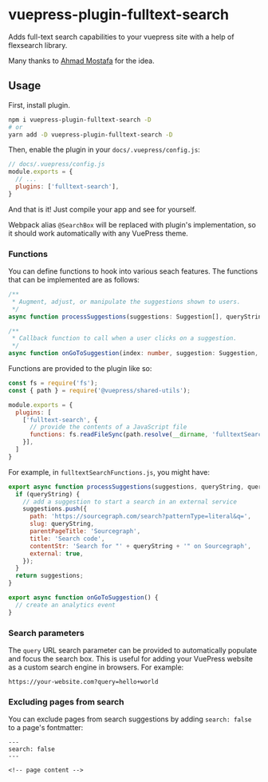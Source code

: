 # vuepress-plugin-fulltext-search

Adds full-text search capabilities to your vuepress site with a help of flexsearch library.

Many thanks to [Ahmad Mostafa](https://ahmadmostafa.com/2019/12/09/build-better-search-in-vuepress-site/) for the idea.

## Usage

First, install plugin.

```bash
npm i vuepress-plugin-fulltext-search -D
# or
yarn add -D vuepress-plugin-fulltext-search -D
```

Then, enable the plugin in your `docs/.vuepress/config.js`:

```js
// docs/.vuepress/config.js
module.exports = {
  // ...
  plugins: ['fulltext-search'],
}
```

And that is it! Just compile your app and see for yourself.

Webpack alias `@SearchBox` will be replaced with plugin's implementation, so it should work automatically with any
VuePress theme.

### Functions

You can define functions to hook into various seach features. The functions that can be implemented are as follows:

```ts
/**
 * Augment, adjust, or manipulate the suggestions shown to users.
 */
async function processSuggestions(suggestions: Suggestion[], queryString: string, queryTerms: string[]): Suggestion[]

/**
 * Callback function to call when a user clicks on a suggestion.
 */
async function onGoToSuggestion(index: number, suggestion: Suggestion, queryString: string, queryTerms: string[])
```

Functions are provided to the plugin like so:

```js
const fs = require('fs');
const { path } = require('@vuepress/shared-utils');

module.exports = {
  plugins: [
    ['fulltext-search', {
      // provide the contents of a JavaScript file
      functions: fs.readFileSync(path.resolve(__dirname, 'fulltextSearchFunctions.js')),
    }],
  ]
}
```

For example, in `fulltextSearchFunctions.js`, you might have:

```js
export async function processSuggestions(suggestions, queryString, queryTerms) {
  if (queryString) {
    // add a suggestion to start a search in an external service
    suggestions.push({
      path: 'https://sourcegraph.com/search?patternType=literal&q=',
      slug: queryString,
      parentPageTitle: 'Sourcegraph',
      title: 'Search code',
      contentStr: 'Search for "' + queryString + '" on Sourcegraph',
      external: true,
    });
  }
  return suggestions;
}

export async function onGoToSuggestion() {
  // create an analytics event
}
```

### Search parameters

The `query` URL search parameter can be provided to automatically populate and focus the search box. This is useful for adding your VuePress website as a custom search engine in browsers. For example:

```none
https://your-website.com?query=hello+world
```

### Excluding pages from search

You can exclude pages from search suggestions by adding `search: false` to a page's fontmatter:

```none
---
search: false
---

<!-- page content -->
```
